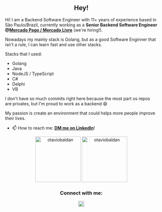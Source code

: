 <h2 align="center">Hey!</h2>

Hi! I am a Backend Software Engineer with 11+ years of experience based in São Paulo/Brazil, currently working as a **Senior Backend Software Engineer @[Mercado Pago / Mercado Livre](https://jobs.mercadolibre.com/?locale=pt_BR)** (we're hiring!).

Nowadays my mainly stack is Golang, but as a good Software Enginner that isn't a rule, I can learn fast and use other stacks.

Stacks that I used:
  - Golang
  - Java
  - NodeJS / TypeScript
  - C#
  - Delphi
  - VB

I don't have so much commits right here because the most part os repos are privates, but I'm proud to work as a backend 😄

My passion is create an environment that could helps more people improve their lives.


- 📫 How to reach me: **[DM me on LinkedIn](https://www.linkedin.com/in/otaviobaldan/)**!



<p align="center"><img height="150em" src="https://github-readme-stats.vercel.app/api/top-langs?username=otaviobaldan&show_icons=true&locale=en&layout=compact&theme=dracula&hide_border=true&count_private=true" alt="otaviobaldan" />
<img height="150em" src="https://github-readme-stats.vercel.app/api?username=otaviobaldan&show_icons=true&theme=dracula&hide_border=true&count_private=true" alt="otaviobaldan" /></p>

<h3 align="center">Connect with me:</h3>
<p align="center">
<a href="hhttps://www.linkedin.com/in/otaviobaldan/" target="blank"><img align="center" src="https://raw.githubusercontent.com/rahuldkjain/github-profile-readme-generator/master/src/images/icons/Social/linked-in-alt.svg" alt="otaviobaldan" height="20" width="20" /></a>
</p>
